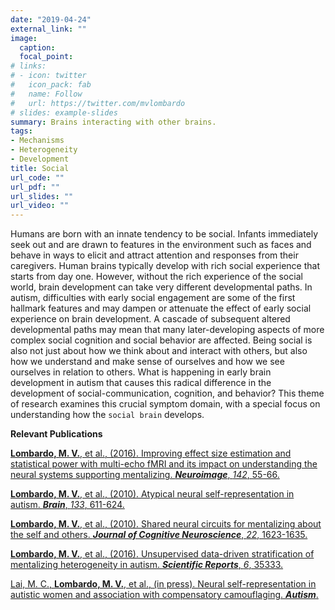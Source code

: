 ```yaml
---
date: "2019-04-24"
external_link: ""
image:
  caption:
  focal_point:
# links:
# - icon: twitter
#   icon_pack: fab
#   name: Follow
#   url: https://twitter.com/mvlombardo
# slides: example-slides
summary: Brains interacting with other brains.
tags:
- Mechanisms
- Heterogeneity
- Development
title: Social
url_code: ""
url_pdf: ""
url_slides: ""
url_video: ""
---
```


Humans are born with an innate tendency to be social. Infants immediately seek out and are drawn to features in the environment such as faces and behave in ways to elicit and attract attention and responses from their caregivers. Human brains typically develop with rich social experience that starts from day one. However, without the rich experience of the social world, brain development can take very different developmental paths. In autism, difficulties with early social engagement are some of the first hallmark features and may dampen or attenuate the effect of early social experience on brain development. A cascade of subsequent altered developmental paths may mean that many later-developing aspects of more complex social cognition and social behavior are affected. Being social is also not just about how we think about and interact with others, but also how we understand and make sense of ourselves and how we see ourselves in relation to others. What is happening in early brain development in autism that causes this radical difference in the development of social-communication, cognition, and behavior? This theme of research examines this crucial symptom domain, with a special focus on understanding how the `social brain` develops.

**Relevant Publications**

[**Lombardo, M. V.**, et al., (2016). Improving effect size estimation and statistical power with multi-echo fMRI and its impact on understanding the neural systems supporting mentalizing. ***Neuroimage***, *142*, 55-66.](https://www.sciencedirect.com/science/article/pii/S1053811916303299?via%3Dihub)

[**Lombardo, M. V.**, et al., (2010). Atypical neural self-representation in autism. ***Brain***, *133*, 611-624.](https://academic.oup.com/brain/article/133/2/611/287808)

[**Lombardo, M. V.**, et al., (2010). Shared neural circuits for mentalizing about the self and others. ***Journal of Cognitive Neuroscience***, *22*, 1623-1635.](https://www.mitpressjournals.org/doi/pdfplus/10.1162/jocn.2009.21287)

[**Lombardo, M. V.**, et al., (2016). Unsupervised data-driven stratification of mentalizing heterogeneity in autism. ***Scientific Reports***, *6*, 35333.](https://www.nature.com/articles/srep35333)

[Lai, M. C., **Lombardo, M. V.**, et al., (in press). Neural self-representation in autistic women and association with compensatory camouflaging. ***Autism***.](https://journals.sagepub.com/doi/full/10.1177/1362361318807159?fbclid=IwAR2MBIslWAEnz6l-PbSlcPB4cFhhIvM7XaQGOXQ-csOm9UR7iSiwjLfmZsk#articleShareContainer)

